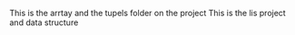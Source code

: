This is the arrtay and the tupels folder on the project 
This is the lis project and data structure 
